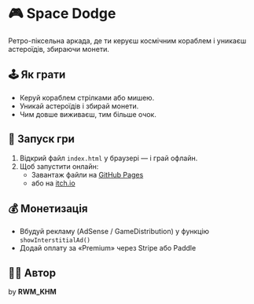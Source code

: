 # 🎮 Space Dodge
Ретро-піксельна аркада, де ти керуєш космічним кораблем і уникаєш астероїдів, збираючи монети.

## 🕹️ Як грати
- Керуй кораблем стрілками або мишею.
- Уникай астероїдів і збирай монети.
- Чим довше виживаєш, тим більше очок.

## 🚀 Запуск гри
1. Відкрий файл `index.html` у браузері — і грай офлайн.
2. Щоб запустити онлайн:
   - Завантаж файли на [GitHub Pages](https://pages.github.com/)
   - або на [itch.io](https://itch.io/)

## 💰 Монетизація
- Вбудуй рекламу (AdSense / GameDistribution) у функцію `showInterstitialAd()`
- Додай оплату за «Premium» через Stripe або Paddle

## 👨‍💻 Автор
by **RWM_KHM**
